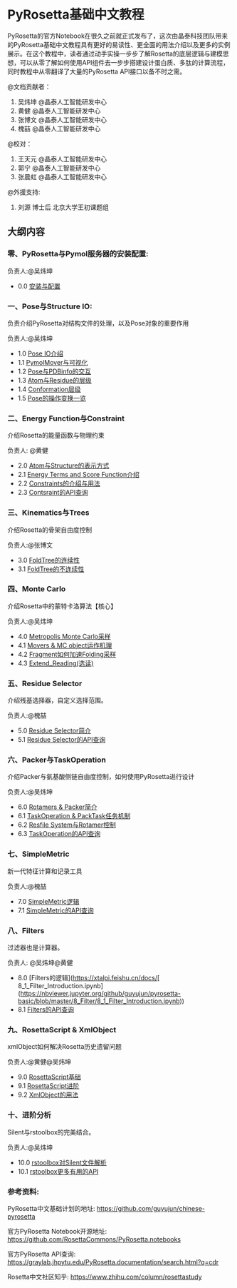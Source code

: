 # PyRosetta基础中文教程

PyRosetta的官方Notebook在很久之前就正式发布了，这次由晶泰科技团队带来的PyRosetta基础中文教程具有更好的易读性、更全面的用法介绍以及更多的实例展示。在这个教程中，读者通过动手实操一步步了解Rosetta的底层逻辑与建模思想，可以从零了解如何使用API组件去一步步搭建设计蛋白质、多肽的计算流程，同时教程中从零翻译了大量的PyRosetta API接口以备不时之需。

@文档贡献者：

1. 吴炜坤 @晶泰人工智能研发中心
2. 黄健 @晶泰人工智能研发中心
3. 张博文 @晶泰人工智能研发中心
4. 槐喆 @晶泰人工智能研发中心

@校对：

1. 王天元 @晶泰人工智能研发中心
2. 郭宁 @晶泰人工智能研发中心
3. 张晨虹 @晶泰人工智能研发中心

@外援支持:

1. 刘源 博士后 北京大学王初课题组



## 大纲内容

### 零、PyRosetta与Pymol服务器的安装配置:

负责人:@吴炜坤  

-  0.0 [安装与配置](https://nbviewer.jupyter.org/github/guyujun/chinese-pyrosetta/blob/master/1_PoseIO/0_0_Installation.ipynb)



### 一、Pose与Structure IO: 

负责介绍PyRosetta对结构文件的处理，以及Pose对象的重要作用 

负责人:@吴炜坤  

- 1.0 [Pose IO介绍](https://nbviewer.jupyter.org/github/guyujun/pyrosetta-basic/blob/master/1_PoseIO/1_1_Pose_IO.ipynb)
- 1.1 [PymolMover与可视化](https://nbviewer.jupyter.org/github/guyujun/pyrosetta-basic/blob/master/1_PoseIO/1_2_PyMover_PyRosetta.ipynb)
- 1.2 [Pose与PDBinfo的交互](https://nbviewer.jupyter.org/github/guyujun/pyrosetta-basic/blob/master/1_PoseIO/1_3_Pose_PDBinfo.ipynb)
- 1.3 [Atom与Residue的层级](https://nbviewer.jupyter.org/github/guyujun/pyrosetta-basic/blob/master/1_PoseIO/1_4_Atom_Residue.ipynb)
- 1.4 [Conformation层级](https://nbviewer.jupyter.org/github/guyujun/pyrosetta-basic/blob/master/1_PoseIO/1_5_Conformation_Geometry.ipynb)
- 1.5 [Pose的操作变换一览](https://nbviewer.jupyter.org/github/guyujun/pyrosetta-basic/blob/master/1_PoseIO/1_6_Pose_Operating.ipynb)



### 二、Energy Function与Constraint

介绍Rosetta的能量函数与物理约束

负责人: @黄健 

- 2.0 [Atom与Structure的表示方式](https://nbviewer.jupyter.org/github/guyujun/pyrosetta-basic/blob/master/2_Energy/2_1_Atom_Model.ipynb)
- 2.1 [Energy Terms and Score Function介绍](https://nbviewer.jupyter.org/github/guyujun/pyrosetta-basic/blob/master/2_Energy/2_2_Energy_Function.ipynb)
- 2.2 [Constraints的介绍与用法](https://nbviewer.jupyter.org/github/guyujun/pyrosetta-basic/blob/master/2_Energy/2_3_Constraint.ipynb)
- 2.3 [Contsraint的API查询](https://nbviewer.jupyter.org/github/guyujun/pyrosetta-basic/blob/master/2_Energy/2_4_Contsraint_API.ipynb)



### 三、Kinematics与Trees

介绍Rosetta的骨架自由度控制

负责人:@张博文 

- 3.0 [FoldTree的连续性](https://nbviewer.jupyter.org/github/guyujun/pyrosetta-basic/blob/master/3_Kinematics/3_0_FoldTree.ipynb)
- 3.1 [FoldTree的不连续性](https://nbviewer.jupyter.org/github/guyujun/pyrosetta-basic/blob/master/3_Kinematics/3_1_Jump_Cutpoint.ipynb)



### 四、Monte Carlo

介绍Rosetta中的蒙特卡洛算法【核心】

负责人:@吴炜坤  

- 4.0 [Metropolis Monte Carlo采样](https://nbviewer.jupyter.org/github/guyujun/pyrosetta-basic/blob/master/4_MCMC/4_0_Metropolis_Monte_Carlo.ipynb)
- 4.1 [Movers & MC object运作机理](https://nbviewer.jupyter.org/github/guyujun/pyrosetta-basic/blob/master/4_MCMC/4_1_Movers_MC_object.ipynb)
- 4.2 [Fragment如何加速Folding采样](https://nbviewer.jupyter.org/github/guyujun/pyrosetta-basic/blob/master/4_MCMC/4_2_Fragment_Folding.ipynb)
- 4.3 [Extend_Reading(选读)](https://nbviewer.jupyter.org/github/guyujun/pyrosetta-basic/blob/master/4_MCMC/Extended_Reading_Metropolis_Monte_Carlo.ipynb)



### 五、Residue Selector

介绍残基选择器，自定义选择范围。

负责人:@槐喆

- 5.0 [Residue Selector简介](https://nbviewer.jupyter.org/github/guyujun/pyrosetta-basic/blob/master/5_Residue_Selector/5_0_ResidueSelectors_Logic.ipynb)
- 5.1 [Residue Selector的API查询](https://nbviewer.jupyter.org/github/guyujun/pyrosetta-basic/blob/master/5_Residue_Selector/5_1_ResidueSelector_ApiSearch.ipynb)



### 六、Packer与TaskOperation

介绍Packer与氨基酸侧链自由度控制，如何使用PyRosetta进行设计

负责人:@吴炜坤 

- 6.0 [Rotamers & Packer简介](https://nbviewer.jupyter.org/github/guyujun/pyrosetta-basic/blob/master/6_Packer_TaskOperation/6_0_Rotamer_Packer.ipynb)
- 6.1 [TaskOperation & PackTask任务机制](https://nbviewer.jupyter.org/github/guyujun/pyrosetta-basic/blob/master/6_Packer_TaskOperation/6_1_PackTask_TaskOP.ipynb)
- 6.2 [Resfile System与Rotamer控制](https://nbviewer.jupyter.org/github/guyujun/pyrosetta-basic/blob/master/6_Packer_TaskOperation/6_2_Resfile_System.ipynb)
- 6.3 [TaskOperation的API查询](https://nbviewer.jupyter.org/github/guyujun/pyrosetta-basic/blob/master/6_Packer_TaskOperation/6_3_TaskOperation_API.ipynb)



### 七、SimpleMetric

新一代特征计算和记录工具

负责人:@槐喆 

- 7.0 [SimpleMetric逻辑](https://nbviewer.jupyter.org/github/guyujun/pyrosetta-basic/blob/master/7_Simple_Metrics/7_0_Simple_Metrics_Logic.ipynb)
- 7.1 [SimpleMetric的API查询](https://nbviewer.jupyter.org/github/guyujun/pyrosetta-basic/blob/master/7_Simple_Metrics/7_1_Simple_Metrics_ApiSearch.ipynb)



### 八、Filters

过滤器也是计算器。

负责人: @吴炜坤@黄健 

- 8.0 [Filters的逻辑](https://xtalpi.feishu.cn/docs/[ 8_1_Filter_Introduction.ipynb](https://nbviewer.jupyter.org/github/guyujun/pyrosetta-basic/blob/master/8_Filter/8_1_Filter_Introduction.ipynb))
- 8.1 [Filters的API查询](https://nbviewer.jupyter.org/github/guyujun/pyrosetta-basic/blob/master/8_Filter/8_2_RosettaFilter_API.ipynb)



### 九、RosettaScript & XmlObject

xmlObject如何解决Rosetta历史遗留问题

负责人:@黄健@吴炜坤 

- 9.0 [RosettaScript基础](https://nbviewer.jupyter.org/github/guyujun/pyrosetta-basic/blob/master/9_xmlObject_RosettaScript/9_1_RS_basis.ipynb)
- 9.1  [RosettaScript进阶](https://nbviewer.jupyter.org/github/guyujun/pyrosetta-basic/blob/master/9_xmlObject_RosettaScript/9_2_RS_advanced.ipynb)
- 9.2 [XmlObject的用法](https://nbviewer.jupyter.org/github/guyujun/pyrosetta-basic/blob/master/9_XmlObject/9_3_XmlObject.ipynb)



### 十、进阶分析

Silent与rstoolbox的完美结合。

负责人:@吴炜坤 

- 10.0 [rstoolbox对Silent文件解析](https://nbviewer.jupyter.org/github/guyujun/pyrosetta-basic/blob/master/10_Analysis/10_0_rstoolbox.ipynb)
- 10.1 [rstoolbox更多有用的API](https://nbviewer.jupyter.org/github/guyujun/pyrosetta-basic/blob/master/10_Analysis/10_1_more_api.ipynb)



### 参考资料:

PyRosetta中文基础计划的地址: https://github.com/guyujun/chinese-pyrosetta

官方PyRosetta Notebook开源地址: https://github.com/RosettaCommons/PyRosetta.notebooks

官方PyRosetta API查询: https://graylab.jhpytu.edu/PyRosetta.documentation/search.html?q=cdr

Rosetta中文社区知乎: https://www.zhihu.com/column/rosettastudy

